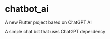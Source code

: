 # chatbot_ai

A new Flutter project based on ChatGPT AI 

A simple chat bot that uses ChatGPT dependency
